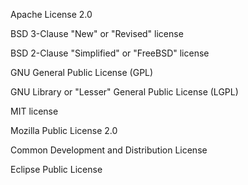Apache License 2.0

BSD 3-Clause "New" or "Revised" license

BSD 2-Clause "Simplified" or "FreeBSD" license

GNU General Public License (GPL)

GNU Library or "Lesser" General Public License (LGPL)

MIT license

Mozilla Public License 2.0

Common Development and Distribution License

Eclipse Public License

